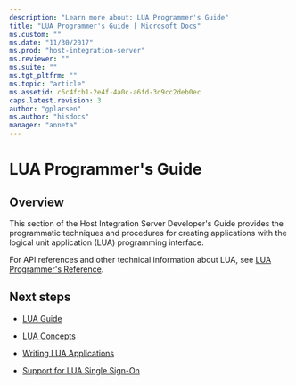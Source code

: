 ```yaml
---
description: "Learn more about: LUA Programmer's Guide"
title: "LUA Programmer's Guide | Microsoft Docs"
ms.custom: ""
ms.date: "11/30/2017"
ms.prod: "host-integration-server"
ms.reviewer: ""
ms.suite: ""
ms.tgt_pltfrm: ""
ms.topic: "article"
ms.assetid: c6c4fcb1-2e4f-4a0c-a6fd-3d9cc2deb0ec
caps.latest.revision: 3
author: "gplarsen"
ms.author: "hisdocs"
manager: "anneta"
---
```

# LUA Programmer's Guide

## Overview
This section of the Host Integration Server Developer's Guide provides the programmatic techniques and procedures for creating applications with the logical unit application (LUA) programming interface.  
  
 For API references and other technical information about LUA, see [LUA Programmer's Reference](./lua-programmer-s-reference2.md).  

  
## Next steps
  
-   [LUA Guide](../core/lua-guide1.md)  
  
-   [LUA Concepts](../core/lua-concepts2.md)  
  
-   [Writing LUA Applications](../core/writing-lua-applications2.md)  
  
-   [Support for LUA Single Sign-On](../core/support-for-lua-single-sign-on1.md)
